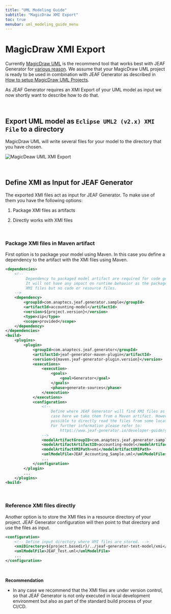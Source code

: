 ```yaml
---
title: "UML Modeling Guide"
subtitle: "MagicDraw XMI Export"
toc: true
menubar: uml_modeling_guide_menu
---
```


# MagicDraw XMI Export

Currently <a href="https://www.3ds.com/products-services/catia/products/no-magic/magicdraw" target="_blank">MagicDraw UML</a> is the recommend tool that works best with JEAF Generator for [various reason](/uml-modeling-guide/uml-modeling-tools). We assume that your MagicDraw UML project is ready to be used in combination with JEAF Generator as described in [How to setup MagicDraw UML Projects](/uml-modeling-guide/setup-magic-draw-projects).

As JEAF Generator requires an XMI Export of your UML model as input we now shortly want to describe how to do that.

<br>

## Export UML model as `Eclipse UML2 (v2.x) XMI File` to a directory

MagicDraw UML will write several files for your model to the directory that you have chosen.

![MagicDeaw UML XMI Export](/images/xmi_export.png)

<br>

## Define XMI as Input for JEAF Generator

The exported XMI files act as input for JEAF Generator. To make use of them you have the following options:

1. Package XMI files as artifacts

2. Directly works with XMI files

<br>

### Package XMI files in Maven artifact

First option is to package your model using Maven. In this case you define a 
dependency to the artifact with the XMI files using Maven.

```xml
<dependencies>
    <!-- 
         Dependency to packaged model artifact are required for code generation.
         It will not have any impact on runtime behavior as the package just contains
         XMI files but no code or resource files.
    -->
    <dependency>
        <groupId>com.anaptecs.jeaf.generator.sample</groupId>
        <artifactId>accounting-model</artifactId>
        <version>${project.version}</version>
        <type>zip</type>
        <scope>provided</scope>
    </dependency>
</dependencies>
<build>
    <plugins>
        <plugin>
            <groupId>com.anaptecs.jeaf.generator</groupId>
            <artifactId>jeaf-generator-maven-plugin</artifactId>
            <version>${maven.jeaf-generator-plugin.version}</version>
            <executions>
                <execution>
                    <goals>
                        <goal>Generator</goal>
                    </goals>
                    <phase>generate-sources</phase>
                </execution>
            </executions>
            <configuration>
                <!-- 
                    Define where JEAF Generator will find XMI files as input. In this 
                    case here we take them from a Maven artifact. However it is also 
                    possible to directly read the files from some location on your disk.
                    For further information please refer to: 
                        https://www.jeaf-generator.io/developer-guide/general-behavior/
                -->
                <modelArtifactGroupID>com.anaptecs.jeaf.generator.sample</modelArtifactGroupID>
                <modelArtifactArtifactID>accounting-model</modelArtifactArtifactID>
                <modelArtifactXMIPath>xmi</modelArtifactXMIPath>
                <umlModelFile>JEAF_Accounting_Sample.uml</umlModelFile>
                ...
            </configuration>
        </plugin>
        ...
    </plugins>
<build>
```

<br>

### Reference XMI files directly

Another option is to store the XMI files in a resource directory of your 
project. JEAF Generator configuration will then point to that directory 
and use the files as input.

```xml
<configuration>
    <!-- Define input directory where XMI files are stored. -->
    <xmiDirectory>${project.basedir}/../jeaf-generator-test-model/xmi</xmiDirectory>
    <umlModelFile>JEAF_Test.uml</umlModelFile>
    ...
</configuration>
```

<br>

**Recommendation**

+ In any case we recommend that the XMI files are under version control, so that JEAF Generator is not only executed in local development environment but also as part of the standard build process of your CI/CD.
